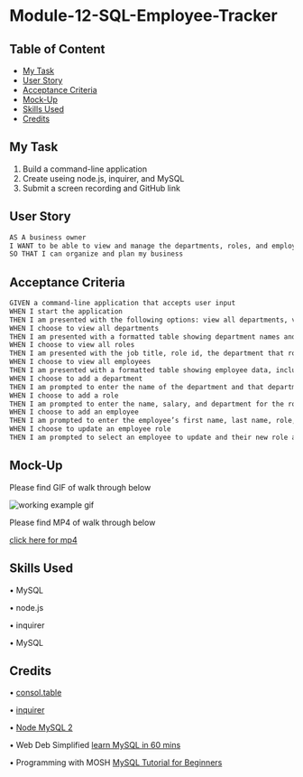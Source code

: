 # Module-12-SQL-Employee-Tracker

## Table of Content

- [My Task](#my-task)
- [User Story](#user-story)
- [Acceptance Criteria](#acceptance-criteria)
- [Mock-Up](#mock-up)
- [Skills Used](#skills-used)
- [Credits](#credits)

## My Task

1. Build a command-line application
2. Create useing node.js, inquirer, and MySQL
3. Submit a screen recording and GitHub link

## User Story

```md
AS A business owner
I WANT to be able to view and manage the departments, roles, and employees in my company
SO THAT I can organize and plan my business
```

## Acceptance Criteria

```md
GIVEN a command-line application that accepts user input
WHEN I start the application
THEN I am presented with the following options: view all departments, view all roles, view all employees, add a department, add a role, add an employee, and update an employee role
WHEN I choose to view all departments
THEN I am presented with a formatted table showing department names and department ids
WHEN I choose to view all roles
THEN I am presented with the job title, role id, the department that role belongs to, and the salary for that role
WHEN I choose to view all employees
THEN I am presented with a formatted table showing employee data, including employee ids, first names, last names, job titles, departments, salaries, and managers that the employees report to
WHEN I choose to add a department
THEN I am prompted to enter the name of the department and that department is added to the database
WHEN I choose to add a role
THEN I am prompted to enter the name, salary, and department for the role and that role is added to the database
WHEN I choose to add an employee
THEN I am prompted to enter the employee’s first name, last name, role, and manager, and that employee is added to the database
WHEN I choose to update an employee role
THEN I am prompted to select an employee to update and their new role and this information is updated in the database
```

## Mock-Up

Please find GIF of walk through below

![working example gif](./assets/working%20example.gif)

Please find MP4 of walk through below

[click here for mp4](https://drive.google.com/file/d/1JZMOLr526BT8kHrN0OcJo-6z5yrlYN5A/view)

## Skills Used

• MySQL

• node.js

• inquirer

• MySQL

## Credits

• [consol.table](https://www.npmjs.com/package/console.table)

• [inquirer](https://www.npmjs.com/package/inquirer/v/8.2.4)

• [Node MySQL 2](https://www.npmjs.com/package/mysql2)

• Web Deb Simplified [learn MySQL in 60 mins](https://www.youtube.com/watch?v=p3qvj9hO_Bo)

• Programming with MOSH [MySQL Tutorial for Beginners](https://www.youtube.com/watch?v=7S_tz1z_5bA)
